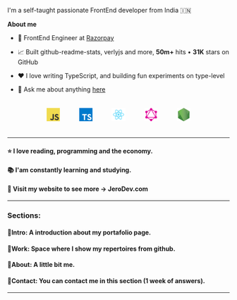 I'm a self-taught passionate FrontEnd developer from India 🇮🇳

**About me**

- 💼 FrontEnd Engineer at [Razorpay](http://razorpay.com/)

- 📈 Built github-readme-stats, verlyjs and more, **50m+** hits • **31K** stars on GitHub

- ❤️ I love writing TypeScript, and building fun experiments on type-level

- 💬 Ask me about anything [here](https://github.com/anuraghazra/anuraghazra/issues)
<p align="center">
  <code><img height="30" alt="javascript" HSPACE="20" VSPACE="20" src="https://raw.githubusercontent.com/github/explore/80688e429a7d4ef2fca1e82350fe8e3517d3494d/topics/javascript/javascript.png"></code>
  <code><img height="30" alt="typescript" HSPACE="20" VSPACE="20" src="https://raw.githubusercontent.com/github/explore/80688e429a7d4ef2fca1e82350fe8e3517d3494d/topics/typescript/typescript.png"></code>
  <code><img height="30" alt="react" HSPACE="20" VSPACE="20" src="https://raw.githubusercontent.com/github/explore/80688e429a7d4ef2fca1e82350fe8e3517d3494d/topics/react/react.png"></code>
  <code><img height="30" alt="graphql" HSPACE="20" VSPACE="20" src="https://raw.githubusercontent.com/github/explore/5c058a388828bb5fde0bcafd4bc867b5bb3f26f3/topics/graphql/graphql.png"></code>
  <code><img height="30" alt="nodejs" HSPACE="20" VSPACE="20" src="https://raw.githubusercontent.com/github/explore/80688e429a7d4ef2fca1e82350fe8e3517d3494d/topics/nodejs/nodejs.png"></code>
</p>
  
---
#### ⭐ I love reading, programming and the economy.
#### 📚 I'am constantly learning and studying.
#### 📃 Visit my website to see more -> JeroDev.com

---
### Sections:
#### 🔹Intro: A introduction about my portafolio page.
#### 🔹Work: Space where I show my repertoires from github.
#### 🔹About: A little bit me.
#### 🔹Contact: You can contact me in this section (1 week of answers).

---
